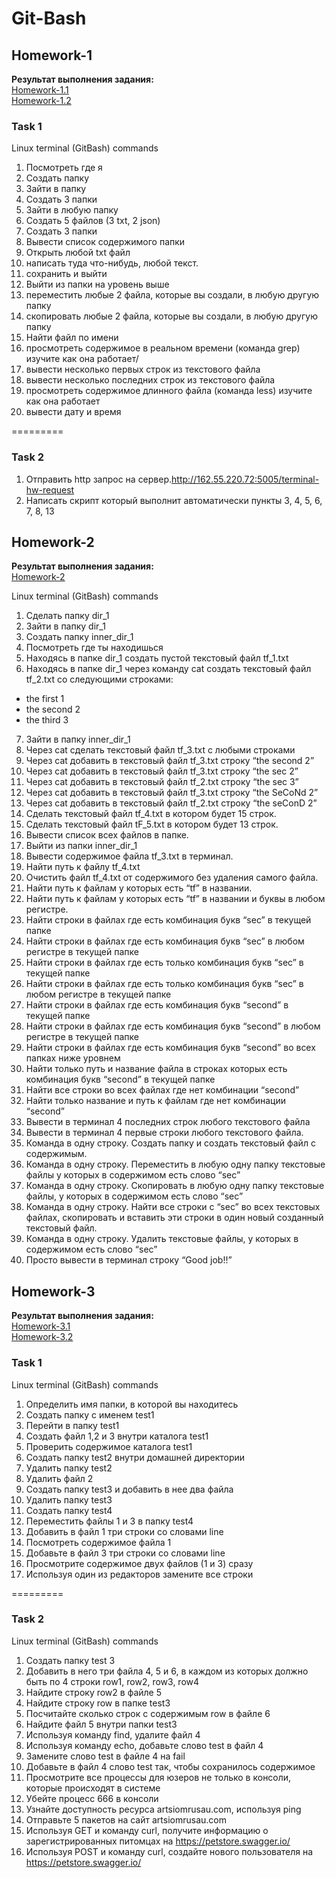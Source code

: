 # Git-Bash
## Homework-1
<b>Результат выполнения задания:</b>\
[Homework-1.1](https://github.com/JosieVi/Git-Bash/blob/main/Homework-1.1.txt)\
[Homework-1.2](https://github.com/JosieVi/Git-Bash/blob/main/Homework-1.2.sh)

### Task 1
Linux terminal (GitBash) commands
1) Посмотреть где я 
2) Создать папку 
3) Зайти в папку 
4) Создать 3 папки 
5) Зайти в любую папку 
6) Создать 5 файлов (3 txt, 2 json) 
7) Создать 3 папки 
8) Вывести список содержимого папки 
9) Открыть любой txt файл 
10) написать туда что-нибудь, любой текст.
11) сохранить и выйти
12) Выйти из папки на уровень выше 
13) переместить любые 2 файла, которые вы создали, в любую другую папку 
14) скопировать любые 2 файла, которые вы создали, в любую другую папку 
15) Найти файл по имени 
16) просмотреть содержимое в реальном времени (команда grep) изучите как она работает/ 
17) вывести несколько первых строк из текстового файла 
18) вывести несколько последних строк из текстового файла 
19) просмотреть содержимое длинного файла (команда less) изучите как она работает 
20) вывести дату и время 

=========

### Task 2
1) Отправить http запрос на сервер.http://162.55.220.72:5005/terminal-hw-request 
2) Написать скрипт который выполнит автоматически пункты 3, 4, 5, 6, 7, 8, 13


## Homework-2
<b>Результат выполнения задания:</b>\
[Homework-2](https://github.com/JosieVi/Git-Bash/blob/main/Homework-2.txt)

Linux terminal (GitBash) commands
1. Сделать папку dir_1 
2. Зайти в папку dir_1
3. Создать папку inner_dir_1
4. Посмотреть где ты находишься
5. Находясь в папке dir_1 создать пустой текстовый файл tf_1.txt
6. Находясь в папке dir_1 через команду cat создать текстовый файл tf_2.txt со следующими строками:
- the first 1
- the second 2
- the third 3
7. Зайти в папку inner_dir_1
8. Через cat сделать текстовый файл tf_3.txt  c любыми строками
9. Через cat добавить в текстовый файл tf_3.txt строку “the second 2”
10. Через cat добавить в текстовый файл tf_3.txt строку “the sec 2”
11. Через cat добавить в текстовый файл tf_2.txt строку “the sec 3”
12. Через cat добавить в текстовый файл tf_3.txt строку “the SeCoNd 2”
13. Через cat добавить в текстовый файл tf_2.txt строку “the seConD 2”
14. Сделать текстовый файл tf_4.txt в котором будет 15 строк.
15. Сделать текстовый файл tF_5.txt в котором будет 13 строк.
16. Вывести список всех файлов в папке.
17. Выйти из папки inner_dir_1
18. Вывести содержимое файла tf_3.txt в терминал.
19. Найти путь к файлу tf_4.txt
20. Очистить файл tf_4.txt от содержимого без удаления самого файла.
21. Найти путь к файлам у которых есть  “tf” в названии.
22. Найти путь к файлам у которых есть  “tf” в названии и буквы в любом регистре.
23. Найти строки в файлах где есть комбинация букв “sec” в текущей папке
24. Найти строки в файлах где есть комбинация букв “sec” в любом регистре в текущей папке
25. Найти строки в файлах где есть только комбинация букв “sec” в текущей папке
26. Найти строки в файлах где есть только комбинация букв “sec” в любом регистре в текущей папке
27. Найти строки в файлах где есть комбинация букв “second” в текущей папке
28. Найти строки в файлах где есть комбинация букв “second” в любом регистре в текущей папке
29. Найти строки в файлах где есть комбинация букв “second” во всех папках ниже уровнем
30. Найти только путь и название файла в строках которых есть комбинация букв “second” в текущей папке
31. Найти все строки во всех файлах где нет комбинации “second”
32. Найти только название и путь к файлам где нет комбинации “second”
33. Вывести в терминал 4 последних строк любого текстового файла
34. Вывести в терминал 4 первые строки любого текстового файла.
35. Команда в одну строку. Создать папку и создать текстовый файл с содержимым.
36. Команда в одну строку. Переместить в любую одну папку текстовые файлы у которых в содержимом есть слово “sec”
37. Команда в одну строку. Скопировать в любую одну папку текстовые файлы, у которых в содержимом есть слово “sec”
38. Команда в одну строку. Найти все строки c “sec” во всех текстовых файлах, скопировать и вставить эти строки в один новый созданный текстовый файл.
39. Команда в одну строку. Удалить текстовые файлы, у которых в содержимом есть слово “sec”
40. Просто вывести в терминал строку “Good job!!”


## Homework-3
<b>Результат выполнения задания:</b>\
[Homework-3.1](https://github.com/JosieVi/Git-Bash/blob/main/Homework-3.1.txt)\
[Homework-3.2](https://github.com/JosieVi/Git-Bash/blob/main/Homework-3.2.txt)

### Task 1
Linux terminal (GitBash) commands
1. Определить имя папки, в которой вы находитесь
2. Создать папку с именем test1
3. Перейти в папку test1
4. Создать файл 1,2 и 3 внутри каталога test1
5. Проверить содержимое каталога test1
6. Создать папку test2 внутри домашней директории
7. Удалить папку test2
8. Удалить файл 2
9. Создать папку test3 и добавить в нее два файла
10. Удалить папку test3
11. Создать папку test4
12. Переместить файлы 1 и 3 в папку test4
13. Добавить в файл 1 три строки со словами line
14. Посмотреть содержимое файла 1
15. Добавьте в файл 3 три строки со словами line
16. Просмотрите содержимое двух файлов (1 и 3) сразу
17. Используя один из редакторов замените все строки

=========

### Task 2
Linux terminal (GitBash) commands
1. Создать папку test 3
2. Добавить в него три файла 4, 5 и 6, в каждом из которых должно быть по 4 строки row1, row2, row3, row4
3. Найдите строку row2 в файле 5
4. Найдите строку row в папке test3
5. Посчитайте сколько строк с содержимым row в файле 6
6. Найдите файл 5 внутри папки test3
7. Используя команду find, удалите файл 4
8. Используя команду echo, добавьте слово test в файл 4
9. Замените слово test в файле 4 на fail
10. Добавьте в файл 4 слово test так, чтобы сохранилось содержимое
11. Просмотрите все процессы для юзеров не только в консоли, которые происходят в системе
12. Убейте процесс 666 в консоли
13. Узнайте доступность ресурса artsiomrusau.com, используя ping
14. Отправьте 5 пакетов на сайт artsiomrusau.com
15. Используя GET и команду curl, получите информацию о зарегистрированных питомцах на https://petstore.swagger.io/
16. Используя POST и команду curl, создайте нового пользователя на https://petstore.swagger.io/